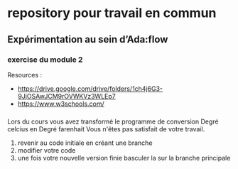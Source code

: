 # repository pour travail en commun 

## Expérimentation au sein d’Ada:flow
### exercise du module 2

Resources :
* https://drive.google.com/drive/folders/1ch4j6G3-9JjOSAwJCM9rOVWKVz3WLEp7
* https://www.w3schools.com/

###
Lors du cours vous avez transformé le programme de conversion Degré celcius en Degré farenhait
Vous n'êtes pas satisfait de votre travail.
1. revenir au code initiale en créant une branche
2. modifier votre code
3. une fois votre nouvelle version finie basculer la  sur la branche principale


